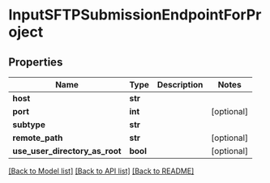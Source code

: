 # InputSFTPSubmissionEndpointForProject

## Properties
Name | Type | Description | Notes
------------ | ------------- | ------------- | -------------
**host** | **str** |  | 
**port** | **int** |  | [optional] 
**subtype** | **str** |  | 
**remote_path** | **str** |  | [optional] 
**use_user_directory_as_root** | **bool** |  | [optional] 

[[Back to Model list]](../README.md#documentation-for-models) [[Back to API list]](../README.md#documentation-for-api-endpoints) [[Back to README]](../README.md)


